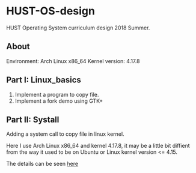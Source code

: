 # HUST-OS-design
HUST Operating System curriculum design 2018 Summer.

## About

Environment: Arch Linux x86_64
Kernel version: 4.17.8

## Part I: Linux_basics

1. Implement a program to copy file.
2. Implement a fork demo using GTK+

## Part II: Systall

Adding a system call to copy file in linux kernel.

Here I use Arch Linux x86_64 and kernel 4.17.8, it may be a little bit diffient from the way it used to be on Ubuntu or Linux kernel version <= 4.15.

The details can be seen [here](PartII-Syscall/README.md)